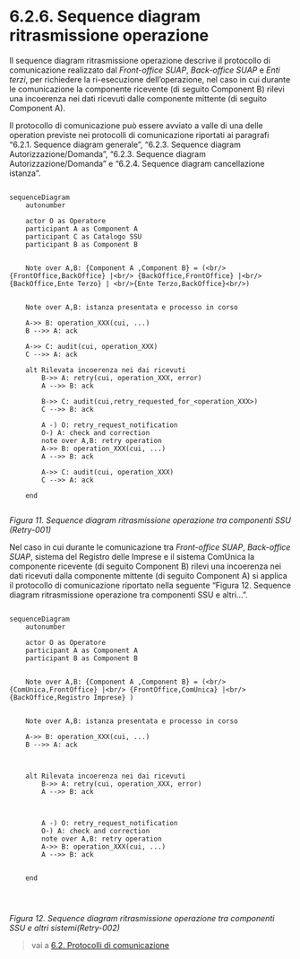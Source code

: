 # 6.2.6. Sequence diagram ritrasmissione operazione

Il sequence diagram ritrasmissione operazione descrive il protocollo di comunicazione realizzato dal *Front-office SUAP*, *Back-office SUAP* e *Enti terzi*, per richiedere la ri-esecuzione dell’operazione, nel caso in cui durante le comunicazione la componente ricevente (di seguito Component B) rilevi una incoerenza nei dati ricevuti dalle componente mittente (di seguito Component A).

Il protocollo di comunicazione può essere avviato a valle di una delle operation previste nei protocolli di comunicazione riportati ai paragrafi “6.2.1. Sequence diagram generale”, “6.2.3. Sequence diagram Autorizzazione/Domanda”,  “6.2.3. Sequence diagram Autorizzazione/Domanda” e “6.2.4. Sequence diagram cancellazione istanza”.

```mermaid

sequenceDiagram
    autonumber
      
    actor O as Operatore  
    participant A as Component A 
    participant C as Catalogo SSU 
    participant B as Component B

   
    Note over A,B: {Component A ,Component B} = (<br/>{FrontOffice,BackOffice} |<br/> {BackOffice,FrontOffice} |<br/> {BackOffice,Ente Terzo} | <br/>{Ente Terzo,BackOffice}<br/>)

   
    Note over A,B: istanza presentata e processo in corso

    A->> B: operation_XXX(cui, ...)
    B -->> A: ack

    A->> C: audit(cui, operation_XXX)
    C -->> A: ack

    alt Rilevata incoerenza nei dai ricevuti
        B->> A: retry(cui, operation_XXX, error)
        A -->> B: ack

        B->> C: audit(cui,retry_requested_for_<operation_XXX>)
        C -->> B: ack

        A -) O: retry_request_notification
        O-) A: check and correction
        note over A,B: retry operation
        A->> B: operation_XXX(cui, ...)
        A -->> B: ack

        A->> C: audit(cui, operation_XXX)
        C -->> A: ack

    end


```

*Figura 11. Sequence diagram ritrasmissione operazione tra componenti SSU (Retry-001)*

Nel caso in cui durante le comunicazione tra *Front-office SUAP*, *Back-office SUAP*, sistema del Registro delle Imprese e il sistema ComUnica la componente ricevente (di seguito Component B) rilevi una incoerenza nei dati ricevuti dalla componente mittente (di seguito Component A) si applica il protocollo di comunicazione riportato nella seguente “Figura 12. Sequence diagram ritrasmissione operazione tra componenti SSU e altri…”.

```mermaid

sequenceDiagram
    autonumber
      
    actor O as Operatore  
    participant A as Component A 
    participant B as Component B  

   
    Note over A,B: {Component A ,Component B} = (<br/>{ComUnica,FrontOffice} |<br/> {FrontOffice,ComUnica} |<br/> {BackOffice,Registro Imprese} )

   
    Note over A,B: istanza presentata e processo in corso

    A->> B: operation_XXX(cui, ...)
    B -->> A: ack

 

    alt Rilevata incoerenza nei dai ricevuti
        B->> A: retry(cui, operation_XXX, error)
        A -->> B: ack

      

        A -) O: retry_request_notification
        O-) A: check and correction
        note over A,B: retry operation
        A->> B: operation_XXX(cui, ...)
        A -->> B: ack


    end




```

*Figura 12. Sequence diagram ritrasmissione operazione tra componenti SSU e altri sistemi(Retry-002)*

> vai a [6.2. Protocolli di comunicazione](06_02.md)
